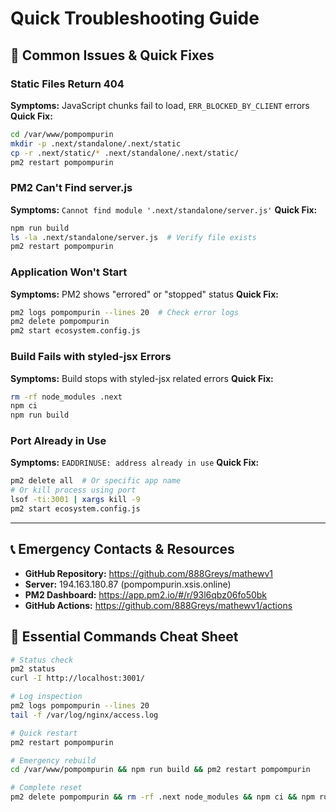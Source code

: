 # Quick Troubleshooting Guide

## 🚨 Common Issues & Quick Fixes

### Static Files Return 404
**Symptoms:** JavaScript chunks fail to load, `ERR_BLOCKED_BY_CLIENT` errors
**Quick Fix:**
```bash
cd /var/www/pompompurin
mkdir -p .next/standalone/.next/static
cp -r .next/static/* .next/standalone/.next/static/
pm2 restart pompompurin
```

### PM2 Can't Find server.js
**Symptoms:** `Cannot find module '.next/standalone/server.js'`
**Quick Fix:**
```bash
npm run build
ls -la .next/standalone/server.js  # Verify file exists
pm2 restart pompompurin
```

### Application Won't Start
**Symptoms:** PM2 shows "errored" or "stopped" status
**Quick Fix:**
```bash
pm2 logs pompompurin --lines 20  # Check error logs
pm2 delete pompompurin
pm2 start ecosystem.config.js
```

### Build Fails with styled-jsx Errors
**Symptoms:** Build stops with styled-jsx related errors
**Quick Fix:**
```bash
rm -rf node_modules .next
npm ci
npm run build
```

### Port Already in Use
**Symptoms:** `EADDRINUSE: address already in use`
**Quick Fix:**
```bash
pm2 delete all  # Or specific app name
# Or kill process using port
lsof -ti:3001 | xargs kill -9
pm2 start ecosystem.config.js
```

---

## 📞 Emergency Contacts & Resources

- **GitHub Repository:** https://github.com/888Greys/mathewv1
- **Server:** 194.163.180.87 (pompompurin.xsis.online)
- **PM2 Dashboard:** https://app.pm2.io/#/r/93l6qbz06fo50bk
- **GitHub Actions:** https://github.com/888Greys/mathewv1/actions

## 🔧 Essential Commands Cheat Sheet

```bash
# Status check
pm2 status
curl -I http://localhost:3001/

# Log inspection
pm2 logs pompompurin --lines 20
tail -f /var/log/nginx/access.log

# Quick restart
pm2 restart pompompurin

# Emergency rebuild
cd /var/www/pompompurin && npm run build && pm2 restart pompompurin

# Complete reset
pm2 delete pompompurin && rm -rf .next node_modules && npm ci && npm run build && pm2 start ecosystem.config.js
```